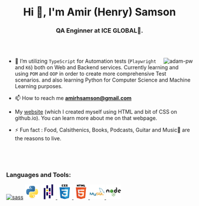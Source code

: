 <h1 align="center">Hi 👋, I'm Amir (Henry) Samson</h1>
<h3 align="center">QA Enginner at ICE GLOBAL🌟.</h3>
<br>
<br>

<p><img align="right" src="https://github.com/Adam-pw/Adam-pw/blob/main/animation_500_kxa883sd.gif" alt="adam-pw" /></p>

- 🌱 I’m utilizing `TypeScript` for Automation tests (`Playwright` and `K6`) both on Web and Backend services. Currently learning and using `POM` and `OOP` in order to create more comprehensive Test scenarios. and also learning Python for Computer Science and Machine Learning purposes.

- 📫 How to reach me **amirhsamson@gmail.com**
- My <a href="https://amirsamson.github.io/">website<a/> (which I created myself using HTML and bit of CSS on github.io). You can learn more about me on that webpage.

- ⚡ Fun fact :
Food, Calsithenics, Books, Podcasts, Guitar and Music🎵 are the reasons to live.

#

<br>

<h3 align="left">Languages and Tools:</h3>
<p align="left"> 
      <a href="https://www.typescriptlang.org/" target="_blank" rel="noreferrer"> 
      <img src="https://upload.wikimedia.org/wikipedia/commons/thumb/4/4c/Typescript_logo_2020.svg/768px-Typescript_logo_2020.svg.png?20221110153201" alt="sass" width="40"
      height="40" /></a> 
      <img src="https://raw.githubusercontent.com/devicons/devicon/master/icons/python/python-original.svg" alt="python"
      width="40" height="40" /></a>   
      <a href="https://pandas.pydata.org/" target="_blank" rel="noreferrer"> <img src="https://raw.githubusercontent.com/devicons/devicon/2ae2a900d2f041da66e950e4d48052658d850630/icons/pandas/pandas-original.svg"
      alt="pandas" width="40" height="40" /> </a> 
      <a href="https://www.python.org" target="_blank" rel="noreferrer"> 
      <a href="https://www.w3schools.com/css/" target="_blank"  rel="noreferrer"> <img src="https://raw.githubusercontent.com/devicons/devicon/master/icons/css3/css3-original-wordmark.svg" alt="css3" width="40" height="40" /> </a> 
      <a href="https://www.w3.org/html/" target="_blank" rel="noreferrer"> <img src="https://raw.githubusercontent.com/devicons/devicon/master/icons/html5/html5-original-wordmark.svg"
      alt="html5" width="40" height="40" /> </a> 
      <a href="https://www.mysql.com/" target="_blank" rel="noreferrer"> <img src="https://raw.githubusercontent.com/devicons/devicon/master/icons/mysql/mysql-original-wordmark.svg"
      alt="mysql" width="40" height="40" /> </a> 
      <a href="https://nodejs.org" target="_blank" rel="noreferrer"> <img src="https://raw.githubusercontent.com/devicons/devicon/master/icons/nodejs/nodejs-original-wordmark.svg"
      alt="nodejs" width="40" height="40" /> </a> </p>

